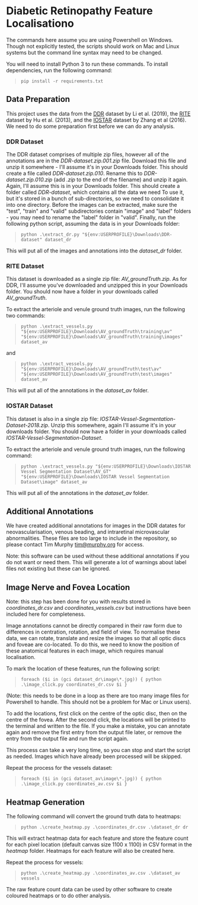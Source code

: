 # Diabetic Retinopathy Feature Localisationo

The commands here assume you are using Powershell on Windows. Though not
explicitly tested, the scripts should work on Mac and Linux systems but the
command line syntax may need to be changed.

You will need to install Python 3 to run these commands. To install dependencies,
run the following command:

> `pip install -r requirements.txt`

## Data Preparation

This project uses the data from the [DDR](https://github.com/nkicsl/DDR-dataset)
dataset by Li et al. (2019), the [RITE](https://medicine.uiowa.edu/eye/rite-dataset)
dataset by Hu et al. (2013), and the [IOSTAR](https://www.idiap.ch/software/bob/docs/bob/bob.db.iostar/stable/)
dataset by Zhang et al (2016). We need to do some preparation first before we can
do any analysis.

### DDR Dataset

The DDR dataset comprises of multiple zip files, however all of the annotations
are in the *DDR-dataset.zip.001.zip* file. Download this file and unzip it
somewhere - I'll assume it's in your Downloads folder. This should create a
file called *DDR-dataset.zip.010*. Rename this to *DDR-dataset.zip.010.zip* (add
*.zip* to the end of the filename) and unzip it again. Again, I'll assume this
is in your Downloads folder. This should create a folder called *DDR-dataset*,
which contains all the data we need To use it, but it's stored in a bunch of
sub-directories, so we need to consolidate it into one directory. Before the
images can be extracted, make sure the "test", "train" and "valid"
subdirectories contain "image" and "label" folders - you may need to rename
the "label" folder in "valid". Finally, run the following python script,
assuming the data is in your Downloads folder:

> `python .\extract_dr.py "${env:USERPROFILE}\Downloads\DDR-dataset" dataset_dr`

This will put all of the images and annotations into the *dataset_dr* folder.

### RITE Dataset

This dataset is downloaded as a single zip file: *AV_groundTruth.zip*. As for
DDR, I'll assume you've downloaded and unzipped this in your Downloads folder.
You should now have a folder in your downloads called *AV_groundTruth*.

To extract the arteriole and venule ground truth images, run the following
two commands:

> `python .\extract_vessels.py "${env:USERPROFILE}\Downloads\AV_groundTruth\training\av" "${env:USERPROFILE}\Downloads\AV_groundTruth\training\images" dataset_av`

and

> `python .\extract_vessels.py "${env:USERPROFILE}\Downloads\AV_groundTruth\test\av"  "${env:USERPROFILE}\Downloads\AV_groundTruth\test\images" dataset_av`

This will put all of the annotations in the *dataset_av* folder.

### IOSTAR Dataset

This dataset is also in a single zip file: *IOSTAR-Vessel-Segmentation-Dataset-2018.zip*.
Unzip this somewhere, again I'll assume it's in your downloads folder. You
should now have a folder in your downloads called *IOSTAR-Vessel-Segmentation-Dataset*.

To extract the arteriole and venule ground truth images, run the following
command:

> `python .\extract_vessels.py "${env:USERPROFILE}\Downloads\IOSTAR Vessel Segmentation Dataset\AV_GT"  "${env:USERPROFILE}\Downloads\IOSTAR Vessel Segmentation Dataset\image" dataset_av`

This will put all of the annotations in the *dataset_av* folder.

## Additional Annotations

We have created additional annotations for images in the DDR datates for
neovascularisation, venous beading, and intraretinal microvascular
abnormalities. These files are too large to include in the repository, so please
contact Tim Murphy <tim@murphy.org> for access.

Note: this software can be used without these additional annotations if you do
not want or need them. This will generate a lot of warnings about label files
not existing but these can be ignored.

## Image Nerve and Fovea Location

Note: this step has been done for you with results stored in *coordinates_dr.csv*
and *coordinates_vessels.csv* but instructions have been included here for
completeness.

Image annotations cannot be directly compared in their raw form due to
differences in centration, rotation, and field of view. To normalise these
data, we can rotate, translate and resize the images so that all optic discs
and foveae are co-located. To do this, we need to know the position of these
anatomical features in each image, which requires manual localisation.

To mark the location of these features, run the following script:

> `foreach ($i in (gci dataset_dr\image\*.jpg)) { python .\image_click.py coordinates_dr.csv $i }`

(Note: this needs to be done in a loop as there are too many image files for
Powershell to handle. This should not be a problem for Mac or Linux users).

To add the locations, first click on the centre of the optic disc, then on the
centre of the fovea. After the second click, the locations will be printed to
the terminal and written to the file. If you make a mistake, you can annotate
again and remove the first entry from the output file later, or remove the
entry from the output file and run the script again.

This process can take a very long time, so you can stop and start the script
as needed. Images which have already been processed will be skipped.

Repeat the process for the vessels dataset:

> `foreach ($i in (gci dataset_av\image\*.jpg)) { python .\image_click.py coordinates_av.csv $i }`

## Heatmap Generation

The following command will convert the ground truth data to heatmaps:

> `python .\create_heatmap.py .\coordinates_dr.csv .\dataset_dr dr`

This will extract heatmap data for each feature and store the feature count
for each pixel location (default canvas size 1100 x 1100) in CSV format in the
*heatmap* folder. Heatmaps for each feature will also be created here.

Repeat the process for vessels:

> `python .\create_heatmap.py .\coordinates_av.csv .\dataset_av vessels`

The raw feature count data can be used by other software to create coloured
heatmaps or to do other analysis.
